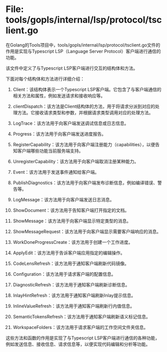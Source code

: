 # File: tools/gopls/internal/lsp/protocol/tsclient.go

在Golang的Tools项目中，tools/gopls/internal/lsp/protocol/tsclient.go文件的作用是实现与Typescript LSP（Language Server Protocol）客户端进行通信的功能。

该文件中定义了与Typescript LSP客户端进行交互的结构体和方法。

下面对每个结构体和方法进行详细介绍：

1. Client：该结构体表示一个Typescript LSP客户端。它包含了与客户端通信的相关方法和属性，例如发送请求和接收响应等。

2. clientDispatch：该方法是Client结构体的方法，用于将请求分派到对应的处理方法。它接收请求类型和参数，并根据请求类型调用对应的处理方法。

3. LogTrace：该方法用于向客户端发送调试信息或日志信息。

4. Progress：该方法用于向客户端发送进度报告。

5. RegisterCapability：该方法用于向客户端注册能力（capabilities），以便告知客户端哪些功能当前服务端支持。

6. UnregisterCapability：该方法用于向客户端取消注册某种能力。

7. Event：该方法用于发送事件通知给客户端。

8. PublishDiagnostics：该方法用于向客户端发布诊断信息，例如编译错误、警告等。

9. LogMessage：该方法用于向客户端发送日志消息。

10. ShowDocument：该方法用于告知客户端打开指定的文档。

11. ShowMessage：该方法用于向客户端显示特定类型的消息。

12. ShowMessageRequest：该方法用于向客户端显示需要客户端响应的消息。

13. WorkDoneProgressCreate：该方法用于创建一个工作进度。

14. ApplyEdit：该方法用于告诉客户端应用指定的编辑操作。

15. CodeLensRefresh：该方法用于通知客户端刷新代码镜像。

16. Configuration：该方法用于请求客户端的配置信息。

17. DiagnosticRefresh：该方法用于通知客户端刷新诊断信息。

18. InlayHintRefresh：该方法用于通知客户端刷新Inlay提示信息。

19. InlineValueRefresh：该方法用于通知客户端刷新行内值信息。

20. SemanticTokensRefresh：该方法用于通知客户端刷新语义标记信息。

21. WorkspaceFolders：该方法用于请求客户端的工作空间文件夹信息。

这些方法和函数的作用是实现了与Typescript LSP客户端进行通信的各种功能，例如发送信息、接收信息、请求信息等，以便实现代码编辑和分析等功能。

